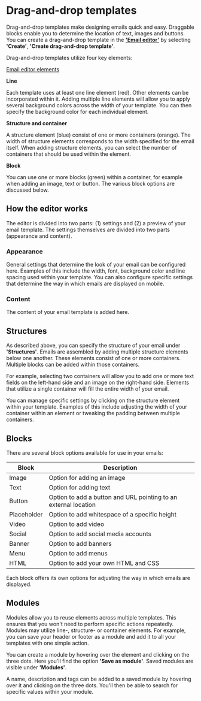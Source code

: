 # Drag-and-drop templates

Drag-and-drop templates make designing emails quick and easy. Draggable blocks enable you to determine the location of text, images and buttons. You can create 
a drag-and-drop template in the **['Email editor'](https://ms.copernica.com/en#/design)** by selecting **'Create'**, **'Create drag-and-drop template'**.

Drag-and-drop templates utilize four key elements:

[Email editor elements](../images/Email-editor-elements.png)

**Line**

Each template uses at least one line element (red). Other elements can be incorporated within it. 
Adding multiple line elements will allow you to apply several background colors across the width of your template. 
You can then specify the background color for each individual element.

**Structure and container**

A structure element (blue) consist of one or more containers (orange). The width of structure elements corresponds 
to the width specified for the email itself. When adding structure elements, you can select the number of 
containers that should be used within the element.

**Block**

You can use one or more blocks (green) within a container, for example when adding an image, text or button. 
The various block options are discussed below.

## How the editor works

The editor is divided into two parts: (1) settings and (2) a preview of your email template. 
The settings themselves are divided into two parts (appearance and content).

### Appearance

General settings that determine the look of your email can be configured here. Examples of this 
include the width, font, background color and line spacing used within your template.
You can also configure specific settings that determine the way in which emails are displayed on mobile.

### Content

The content of your email template is added here.

## Structures

As described above, you can specify the structure of your email under **'Structures'**. Emails are assembled 
by adding multiple structure elements below one another. These elements consist of one or more containers. 
Multiple blocks can be added within those containers.

For example, selecting two containers will allow you to add one or more text fields on the left-hand side 
and an image on the right-hand side. Elements that utilize a single container will fill the entire width of your email.

You can manage specific settings by clicking on the structure element within your template. Examples of this include 
adjusting the width of your container within an element or tweaking the padding between multiple containers.

## Blocks

There are several block options available for use in your emails:


| Block                 | Description                                                                                             |
|-----------------------|---------------------------------------------------------------------------------------------------------|
| Image                 | Option for adding an image                                                                              |
| Text                  | Option for adding text                                                                                  |
| Button                | Option to add a button and URL pointing to an external location                                         |
| Placeholder           | Option to add whitespace of a specific height                                                           |
| Video                 | Option to add video                                                                                     |
| Social                | Option to add social media accounts                                                                     |
| Banner                | Option to add banners                                                                                   |
| Menu                  | Option to add menus                                                                                     |
| HTML                  | Option to add your own HTML and CSS                                                                     |


Each block offers its own options for adjusting the way in which emails are displayed.

## Modules

Modules allow you to reuse elements across multiple templates. This ensures that you won't need to perform specific actions repeatedly. 
Modules may utilize line-, structure- or container elements. For example, you can save your header or footer as a module and add it to 
all your templates with one simple action.

You can create a module by hovering over the element and clicking on the three dots. Here you'll find the option **'Save as module'**. 
Saved modules are visible under **'Modules'**.

A name, description and tags can be added to a saved module by hovering over it and clicking on the three dots. 
You'll then be able to search for specific values within your module.

